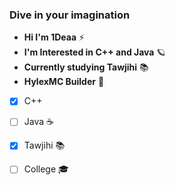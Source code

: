 ### Dive in your imagination


- **Hi I'm 1Deaa** ⚡
- **I'm Interested in C++ and Java** 🪐
- **Currently studying Tawjihi** 📚
- **HylexMC Builder** 🧱

- [x] C++ 
- [ ] Java ☕
- [x] Tawjihi 📚
- [ ] College 🎓


